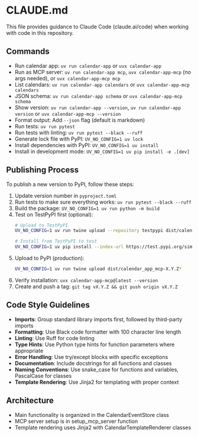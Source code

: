 # CLAUDE.md

This file provides guidance to Claude Code (claude.ai/code) when working with code in this repository.

## Commands
- Run calendar app: `uv run calendar-app` or `uvx calendar-app`
- Run as MCP server: `uv run calendar-app mcp`, `uvx calendar-app-mcp` (no args needed), or `uvx calendar-app-mcp mcp`
- List calendars: `uv run calendar-app calendars` or `uvx calendar-app-mcp calendars`
- JSON schema: `uv run calendar-app schema` or `uvx calendar-app-mcp schema`
- Show version: `uv run calendar-app --version`, `uv run calendar-app version` or `uvx calendar-app-mcp --version`
- Format output: Add `--json` flag (default is markdown)
- Run tests: `uv run pytest`
- Run tests with linting: `uv run pytest --black --ruff`
- Generate lock file with PyPI: `UV_NO_CONFIG=1 uv lock`
- Install dependencies with PyPI: `UV_NO_CONFIG=1 uv install`
- Install in development mode: `UV_NO_CONFIG=1 uv pip install -e .[dev]`
## Publishing Process

To publish a new version to PyPI, follow these steps:

1. Update version number in `pyproject.toml`
2. Run tests to make sure everything works: `uv run pytest --black --ruff`
3. Build the package: `UV_NO_CONFIG=1 uv run python -m build`
4. Test on TestPyPI first (optional):
   ```bash
   # Upload to TestPyPI
   UV_NO_CONFIG=1 uv run twine upload --repository testpypi dist/calendar_app_mcp-X.Y.Z*
   
   # Install from TestPyPI to test
   UV_NO_CONFIG=1 uv pip install --index-url https://test.pypi.org/simple/ calendar-app-mcp==X.Y.Z
   ```
5. Upload to PyPI (production):
   ```bash
   UV_NO_CONFIG=1 uv run twine upload dist/calendar_app_mcp-X.Y.Z*
   ```
6. Verify installation: `uvx calendar-app-mcp@latest --version`
7. Create and push a tag: `git tag vX.Y.Z && git push origin vX.Y.Z`

## Code Style Guidelines
- **Imports**: Group standard library imports first, followed by third-party imports
- **Formatting**: Use Black code formatter with 100 character line length
- **Linting**: Use Ruff for code linting
- **Type Hints**: Use Python type hints for function parameters where appropriate
- **Error Handling**: Use try/except blocks with specific exceptions
- **Documentation**: Include docstrings for all functions and classes
- **Naming Conventions**: Use snake_case for functions and variables, PascalCase for classes
- **Template Rendering**: Use Jinja2 for templating with proper context

## Architecture
- Main functionality is organized in the CalendarEventStore class
- MCP server setup is in setup_mcp_server function
- Template rendering uses Jinja2 with CalendarTemplateRenderer classes
